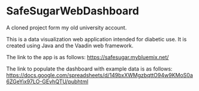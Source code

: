# SafeSugarWebDashboard
A cloned project form my old university account.

This is a data visualization web application intended for diabetic use. It is created using Java and the Vaadin web framework.

The link to the app is as follows: https://safesugar.mybluemix.net/

The link to populate the dashboard with example data is as follows: https://docs.google.com/spreadsheets/d/149bxXWMgzbqttO94w9KMoS0a6ZGeYix97LO-GEvhQTU/pubhtml
